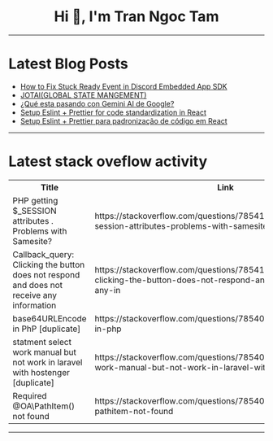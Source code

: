 <h1 align="center">Hi 👋, I'm Tran Ngoc Tam</h1>

---

# Latest Blog Posts 
<!-- BLOG-POST-LIST:START -->
- [How to Fix Stuck Ready Event in Discord Embedded App SDK](https://dev.to/waveplay/how-to-fix-stuck-ready-event-in-discord-embedded-app-sdk-h9e)
- [JOTAI&lpar;GLOBAL STATE MANGEMENT&rpar;](https://dev.to/hussain101/jotaiglobal-state-mangement-2aaa)
- [¿Qué esta pasando con Gemini AI de Google?](https://dev.to/marianocodes/que-esta-pasando-con-gemini-ai-de-google-h06)
- [Setup Eslint + Prettier for code standardization in React](https://dev.to/griseduardo/setup-eslint-prettier-for-code-standardization-in-react-112p)
- [Setup Eslint + Prettier para padronização de código em React](https://dev.to/griseduardo/setup-eslint-prettier-para-padronizacao-de-codigo-em-react-4029)
<!-- BLOG-POST-LIST:END -->

---

# Latest stack oveflow activity
<table>
  <tr><th>Title</th><th>Link</th></tr>
  <!-- STACKOVERFLOW:START --><tr><td>PHP getting $_SESSION attributes . Problems with Samesite?</td><td>https://stackoverflow.com/questions/78541128/php-getting-session-attributes-problems-with-samesite</td></tr><tr><td>Callback_query: Clicking the button does not respond and does not receive any information</td><td>https://stackoverflow.com/questions/78541049/callback-query-clicking-the-button-does-not-respond-and-does-not-receive-any-in</td></tr><tr><td>base64URLEncode in PhP [duplicate]</td><td>https://stackoverflow.com/questions/78540862/base64urlencode-in-php</td></tr><tr><td>statment select work manual but not work in laravel with hostenger [duplicate]</td><td>https://stackoverflow.com/questions/78540796/statment-select-work-manual-but-not-work-in-laravel-with-hostenger</td></tr><tr><td>Required @OA\PathItem&lpar;&rpar; not found</td><td>https://stackoverflow.com/questions/78540771/required-oa-pathitem-not-found</td></tr><!-- STACKOVERFLOW:END -->
</table>

---


